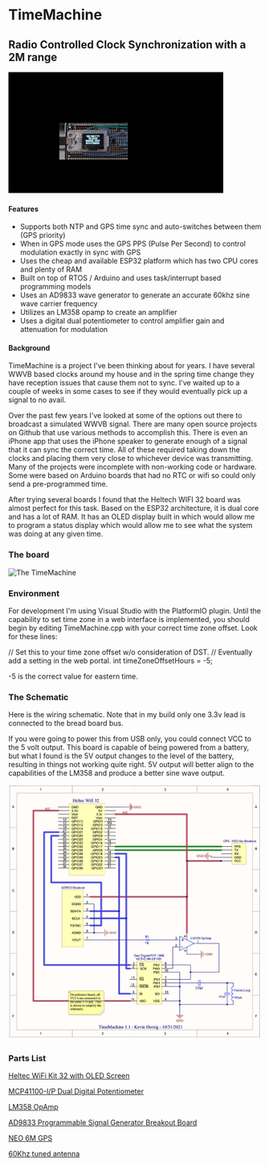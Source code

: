 # TimeMachine
## Radio Controlled Clock Synchronization with a 2M range

![The TimeMachine](https://github.com/kevinherzig/TimeMachine/blob/master/img/TimeMachine.gif?raw=true)
#### Features
 - Supports both NTP and GPS time sync and auto-switches between them (GPS priority)
 - When in GPS mode uses the GPS PPS (Pulse Per Second) to control modulation exactly in sync with GPS
 - Uses the cheap and available ESP32 platform which has two CPU cores and plenty of RAM
 - Built on top of RTOS / Arduino and uses  task/interrupt based programming models
 - Uses an AD9833 wave generator to generate an accurate 60khz sine wave carrier frequency
 - Utilizes an LM358 opamp to create an amplifier
 - Uses a digital dual potentiometer to control amplifier gain and attenuation for modulation

#### Background

TimeMachine is a project I've been thinking about for years.  I have several WWVB based clocks around my house and in the spring time change they have reception issues that cause them not to sync.  I've waited up to a couple of weeks in some cases to see if they would eventually pick up a signal to no avail.

Over the past few years I've looked at some of the options out there to broadcast a simulated WWVB signal.  There are many open source projects on Github that use various methods to accomplish this.  There is even an iPhone app that uses the iPhone speaker to generate enough of a signal that it can sync the correct time.  All of these required taking down the clocks and placing them very close to whichever device was transmitting.  Many of the projects were incomplete with non-working code or hardware.  Some were based on Arduino boards that had no RTC or wifi so could only send a pre-programmed time.

After trying several boards I found that the Heltech WIFI 32 board was almost perfect for this task.   Based on the ESP32 architecture, it is dual core and has a lot of RAM. It has an OLED display built in which would allow me to program a status display which would allow me to see what the system was doing at any given time.  

### The board
![The TimeMachine](https://github.com/kevinherzig/TimeMachine/blob/master/img/TimeMachineBoard.jpg?raw=true)

### Environment
For development I'm using Visual Studio with the PlatformIO plugin.  Until the capability to set time zone in a web interface is implemented, you should begin by editing TimeMachine.cpp with your correct time zone offset.  Look for these lines:

// Set this to your time zone offset w/o consideration of DST.
// Eventually add a setting in the web portal.
int  timeZoneOffsetHours = -5;

-5 is the correct value for eastern time.

### The Schematic

Here is the wiring schematic.  Note that in my build only one 3.3v lead is connected to the bread board bus.  

If you were going to power this from USB only, you could connect VCC to the 5 volt output.  This board is capable of being powered from a battery, but what I found is the 5V output changes to the level of the battery, resulting in things not working quite right.  5V output will better align to the capabilities of the LM358 and produce a better sine wave output.

![enter image description here](https://github.com/kevinherzig/TimeMachine/blob/master/img/TimeMachineSchematic.png?raw=true)

### Parts List

[Heltec WiFi Kit 32 with OLED Screen](https://www.amazon.com/HiLetgo-Display-Bluetooth-Internet-Development/dp/B07DKD79Y9/)

[MCP41100-I/P Dual Digital Potentiometer](https://www.digikey.com/en/products/detail/microchip-technology/MCP42100-I-P/362090)

[LM358 OpAmp](https://www.amazon.com/gp/product/B077BR9KT2/)

[AD9833 Programmable Signal Generator Breakout Board](https://www.amazon.com/gp/product/B08PZ5FR51)

[NEO 6M GPS ](https://www.amazon.com/gp/product/B07P8YMVNT/)

[60Khz tuned antenna](https://www.amazon.com/gp/product/B07PK7WJYR/)
